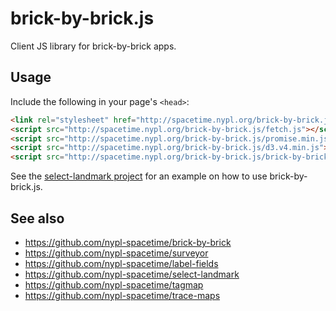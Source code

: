 # brick-by-brick.js

Client JS library for brick-by-brick apps.

## Usage

Include the following in your page's `<head>`:

```html
<link rel="stylesheet" href="http://spacetime.nypl.org/brick-by-brick.js/style.css">
<script src="http://spacetime.nypl.org/brick-by-brick.js/fetch.js"></script>
<script src="http://spacetime.nypl.org/brick-by-brick.js/promise.min.js"></script>
<script src="http://spacetime.nypl.org/brick-by-brick.js/d3.v4.min.js"></script>
<script src="http://spacetime.nypl.org/brick-by-brick.js/brick-by-brick.js"></script>
```

See the [select-landmark project](https://github.com/nypl-spacetime/select-landmark/blob/master/js/script.js#L20) for an example on how to use brick-by-brick.js.

## See also

- https://github.com/nypl-spacetime/brick-by-brick
- https://github.com/nypl-spacetime/surveyor
- https://github.com/nypl-spacetime/label-fields
- https://github.com/nypl-spacetime/select-landmark
- https://github.com/nypl-spacetime/tagmap
- https://github.com/nypl-spacetime/trace-maps
